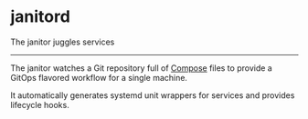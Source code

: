 # janitord

The janitor juggles services

---

The janitor watches a Git repository full of [Compose](https://compose-spec.io/) files to provide a GitOps flavored workflow for a single machine.

It automatically generates systemd unit wrappers for services and provides lifecycle hooks.
